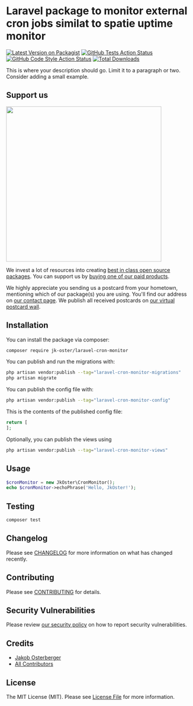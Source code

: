 # Laravel package to monitor external cron jobs similat to spatie uptime monitor

[![Latest Version on Packagist](https://img.shields.io/packagist/v/jk-oster/laravel-cron-monitor.svg?style=flat-square)](https://packagist.org/packages/jk-oster/laravel-cron-monitor)
[![GitHub Tests Action Status](https://img.shields.io/github/actions/workflow/status/jk-oster/laravel-cron-monitor/run-tests.yml?branch=main&label=tests&style=flat-square)](https://github.com/jk-oster/laravel-cron-monitor/actions?query=workflow%3Arun-tests+branch%3Amain)
[![GitHub Code Style Action Status](https://img.shields.io/github/actions/workflow/status/jk-oster/laravel-cron-monitor/fix-php-code-style-issues.yml?branch=main&label=code%20style&style=flat-square)](https://github.com/jk-oster/laravel-cron-monitor/actions?query=workflow%3A"Fix+PHP+code+style+issues"+branch%3Amain)
[![Total Downloads](https://img.shields.io/packagist/dt/jk-oster/laravel-cron-monitor.svg?style=flat-square)](https://packagist.org/packages/jk-oster/laravel-cron-monitor)

This is where your description should go. Limit it to a paragraph or two. Consider adding a small example.

## Support us

[<img src="https://github-ads.s3.eu-central-1.amazonaws.com/laravel-cron-monitor.jpg?t=1" width="419px" />](https://spatie.be/github-ad-click/laravel-cron-monitor)

We invest a lot of resources into creating [best in class open source packages](https://spatie.be/open-source). You can support us by [buying one of our paid products](https://spatie.be/open-source/support-us).

We highly appreciate you sending us a postcard from your hometown, mentioning which of our package(s) you are using. You'll find our address on [our contact page](https://spatie.be/about-us). We publish all received postcards on [our virtual postcard wall](https://spatie.be/open-source/postcards).

## Installation

You can install the package via composer:

```bash
composer require jk-oster/laravel-cron-monitor
```

You can publish and run the migrations with:

```bash
php artisan vendor:publish --tag="laravel-cron-monitor-migrations"
php artisan migrate
```

You can publish the config file with:

```bash
php artisan vendor:publish --tag="laravel-cron-monitor-config"
```

This is the contents of the published config file:

```php
return [
];
```

Optionally, you can publish the views using

```bash
php artisan vendor:publish --tag="laravel-cron-monitor-views"
```

## Usage

```php
$cronMonitor = new JkOster\CronMonitor();
echo $cronMonitor->echoPhrase('Hello, JkOster!');
```

## Testing

```bash
composer test
```

## Changelog

Please see [CHANGELOG](CHANGELOG.md) for more information on what has changed recently.

## Contributing

Please see [CONTRIBUTING](CONTRIBUTING.md) for details.

## Security Vulnerabilities

Please review [our security policy](../../security/policy) on how to report security vulnerabilities.

## Credits

- [Jakob Osterberger](https://github.com/98315600+jk-oster)
- [All Contributors](../../contributors)

## License

The MIT License (MIT). Please see [License File](LICENSE.md) for more information.
